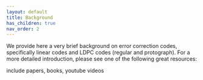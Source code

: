 ```yaml
---
layout: default
title: Background
has_children: true
nav_order: 2
---
```


We provide here a very brief background on error correction codes, specifically linear codes and LDPC codes (regular and protograph). For a more detailed introduction, please see one of the following great resources:

include papers, books, youtube videos
